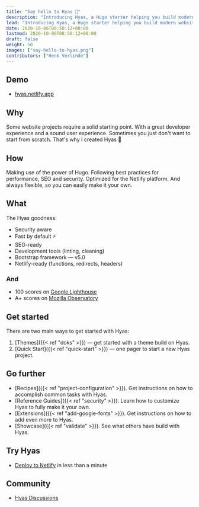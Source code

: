 ```yaml
---
title: "Say hello to Hyas 👋"
description: "Introducing Hyas, a Hugo starter helping you build modern websites that are secure, fast, and SEO-ready — by default."
lead: "Introducing Hyas, a Hugo starter helping you build modern websites that are secure, fast, and SEO-ready — by default."
date: 2020-10-06T08:50:12+00:00
lastmod: 2020-10-06T08:50:12+00:00
draft: false
weight: 50
images: ["say-hello-to-hyas.png"]
contributors: ["Henk Verlinde"]
---
```


## Demo

- [hyas.netlify.app](https://hyas.netlify.app/)

## Why

Some website projects require a solid starting point. With a great developer experience and a sound user experience. Sometimes you just don't want to start from scratch. That's why I created Hyas 💚

## How

Making use of the power of Hugo. Following best practices for performance, SEO and security. Optimized for the Netlify platform. And always flexible, so you can easily make it your own.

## What

The Hyas goodness:

- Security aware
- Fast by default ⚡️
- SEO-ready
- Development tools (linting, cleaning)
- Bootstrap framework — v5.0
- Netlify-ready (functions, redirects, headers)

### And

- 100 scores on [Google Lighthouse](https://googlechrome.github.io/lighthouse/viewer/?gist=8b7aec005ae7b9e128ad5c4e2f125fea)
- A+ scores on [Mozilla Observatory](https://observatory.mozilla.org/analyze/hyas.netlify.app)

## Get started

There are two main ways to get started with Hyas:

1. [Themes]({{< ref "doks" >}}) — get started with a theme build on Hyas.
2. [Quick Start]({{< ref "quick-start" >}}) — one pager to start a new Hyas project.

## Go further

- [Recipes]({{< ref "project-configuration" >}}). Get instructions on how to accomplish common tasks with Hyas.
- [Reference Guides]({{< ref "security" >}}). Learn how to customize Hyas to fully make it your own.
- [Extensions]({{< ref "add-google-fonts" >}}). Get instructions on how to add even more to Hyas.
- [Showcase]({{< ref "validate" >}}). See what others have build with Hyas.

## Try Hyas

- [Deploy to Netlify](https://app.netlify.com/start/deploy?repository=https://github.com/h-enk/hyas) in less than a minute

## Community

- [Hyas Discussions](https://github.com/h-enk/hyas/discussions)
